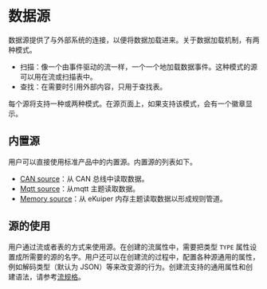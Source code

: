 # 数据源

数据源提供了与外部系统的连接，以便将数据加载进来。关于数据加载机制，有两种模式。

- 扫描：像一个由事件驱动的流一样，一个一个地加载数据事件。这种模式的源可以用在流或扫描表中。
- 查找：在需要时引用外部内容，只用于查找表。

每个源将支持一种或两种模式。在源页面上，如果支持该模式，会有一个徽章显示。

## 内置源

用户可以直接使用标准产品中的内置源。内置源的列表如下。

- [CAN source](./can/can_source.md)：从 CAN 总线中读取数据。
- [Mqtt source](./mqtt.md)：从mqtt 主题读取数据。
- [Memory source](./memory.md)：从 eKuiper 内存主题读取数据以形成规则管道。

## 源的使用

用户通过流或者表的方式来使用源。在创建的流属性中，需要把类型 `TYPE` 属性设置成所需要的源的名字。用户还可以在创建流的过程中，配置各种源通用的属性，例如解码类型（默认为 JSON）等来改变源的行为。创建流支持的通用属性和创建语法，请参考[流规格](./streams.md)。
